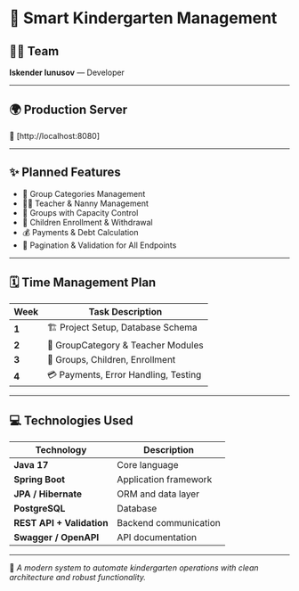 # 🌟 Smart Kindergarten Management

## 👨‍💻 Team
**Iskender Iunusov** — Developer

---

## 🌍 Production Server
🔗 [http://localhost:8080]

---

## ✨ Planned Features
- 🧩 Group Categories Management
- 👩‍🏫 Teacher & Nanny Management
- 🧒 Groups with Capacity Control
- 📝 Children Enrollment & Withdrawal
- 💰 Payments & Debt Calculation
- 🧾 Pagination & Validation for All Endpoints

---

## 🗓️ Time Management Plan

| Week | Task Description |
|------|------------------|
| **1** | 🏗️ Project Setup, Database Schema |
| **2** | 🧩 GroupCategory & Teacher Modules |
| **3** | 👶 Groups, Children, Enrollment |
| **4** | 💳 Payments, Error Handling, Testing |

---

## 💻 Technologies Used
| Technology | Description |
|-------------|-------------|
| **Java 17** | Core language |
| **Spring Boot** | Application framework |
| **JPA / Hibernate** | ORM and data layer |
| **PostgreSQL** | Database |
| **REST API + Validation** | Backend communication |
| **Swagger / OpenAPI** | API documentation |

---

🧠 *A modern system to automate kindergarten operations with clean architecture and robust functionality.*
